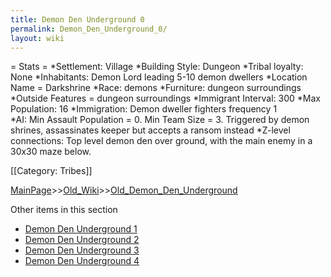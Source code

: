 ```yaml
---
title: Demon Den Underground 0
permalink: Demon_Den_Underground_0/
layout: wiki
---
```

= Stats =
*Settlement: Village
*Building Style: Dungeon
*Tribal loyalty: None
*Inhabitants: Demon Lord leading 5-10 demon dwellers
*Location Name = Darkshrine
*Race: demons
*Furniture:  dungeon surroundings
*Outside Features = dungeon surroundings 
*Immigrant Interval: 300
*Max Population: 16 
*Immigration: Demon dweller fighters frequency 1  
*AI: Min Assault Population = 0. Min Team Size = 3. Triggered by demon shrines, assassinates keeper but accepts a ransom instead 
*Z-level connections: Top level demon den over ground, with the main enemy in a 30x30 maze below.   

[[Category: Tribes]]

[MainPage](/keeperrl_wiki/ "wikilink")>>[Old_Wiki](/keeperrl_wiki/Old_Wiki "wikilink")>>[Old_Demon_Den_Underground](/keeperrl_wiki/Old_Demon_Den_Underground "wikilink")

Other items in this section
-    [Demon Den Underground 1](/keeperrl_wiki/Demon_Den_Underground_1 "wikilink")
-    [Demon Den Underground 2](/keeperrl_wiki/Demon_Den_Underground_2 "wikilink")
-    [Demon Den Underground 3](/keeperrl_wiki/Demon_Den_Underground_3 "wikilink")
-    [Demon Den Underground 4](/keeperrl_wiki/Demon_Den_Underground_4 "wikilink")
